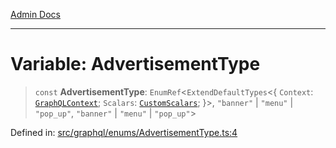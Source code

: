 [Admin Docs](/)

***

# Variable: AdvertisementType

> `const` **AdvertisementType**: `EnumRef`\<`ExtendDefaultTypes`\<\{ `Context`: [`GraphQLContext`](../../../context/type-aliases/GraphQLContext.md); `Scalars`: [`CustomScalars`](../../../scalars/type-aliases/CustomScalars.md); \}\>, `"banner"` \| `"menu"` \| `"pop_up"`, `"banner"` \| `"menu"` \| `"pop_up"`\>

Defined in: [src/graphql/enums/AdvertisementType.ts:4](https://github.com/PurnenduMIshra129th/talawa-api/blob/89904a627ec60a3b378f6b033f4255df4e9e59ab/src/graphql/enums/AdvertisementType.ts#L4)
